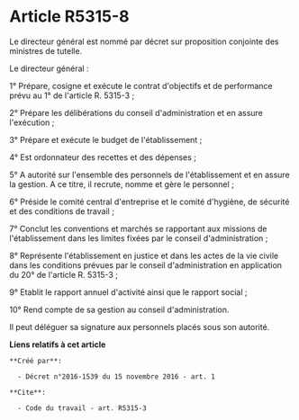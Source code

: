 # Article R5315-8

Le directeur général est nommé par décret sur proposition conjointe des ministres de tutelle. 

Le directeur général : 

1° Prépare, cosigne et exécute le contrat d'objectifs et de performance prévu au 1° de l'article R. 5315-3 ; 

2° Prépare les délibérations du conseil d'administration et en assure l'exécution ; 

3° Prépare et exécute le budget de l'établissement ; 

4° Est ordonnateur des recettes et des dépenses ; 

5° A autorité sur l'ensemble des personnels de l'établissement et en assure la gestion. A ce titre, il recrute, nomme et gère
le personnel ; 

6° Préside le comité central d'entreprise et le comité d'hygiène, de sécurité et des conditions de travail ; 

7° Conclut les conventions et marchés se rapportant aux missions de l'établissement dans les limites fixées par le conseil
d'administration ; 

8° Représente l'établissement en justice et dans les actes de la vie civile dans les conditions prévues par le conseil
d'administration en application du 20° de l'article R. 5315-3 ; 

9° Etablit le rapport annuel d'activité ainsi que le rapport social ; 

10° Rend compte de sa gestion au conseil d'administration. 

Il peut déléguer sa signature aux personnels placés sous son autorité.

**Liens relatifs à cet article**

	**Créé par**:

	  - Décret n°2016-1539 du 15 novembre 2016 - art. 1

	**Cite**:

	  - Code du travail - art. R5315-3
